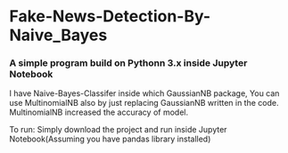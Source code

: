 # Fake-News-Detection-By-Naive_Bayes
### A simple program build on Pythonn 3.x inside Jupyter Notebook
I have Naive-Bayes-Classifer inside which GaussianNB package, You can use MultinomialNB also by just replacing GaussianNB written in the code.
MultinomialNB increased the accuracy of model.

To run:
Simply download the project and run inside Jupyter Notebook(Assuming you have pandas library installed)
